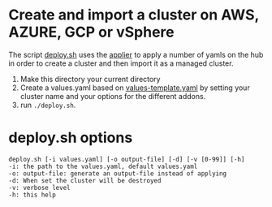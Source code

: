 # Create and import a cluster on AWS, AZURE, GCP or vSphere

The script [deploy.sh](./deploy.sh) uses the [applier](https://github.com/open-cluster-management/library-go/blob/master/docs/applier.md) to apply a number of yamls on the hub in order to create a cluster and then import it as a managed cluster.

1. Make this directory your current directory
2. Create a values.yaml based on [values-template.yaml](./values-template.yaml) by setting your cluster name and your options for the different addons.
3. run `./deploy.sh`.

# deploy.sh options

```
deploy.sh [-i values.yaml] [-o output-file] [-d] [-v [0-99]] [-h]
-i: the path to the values.yaml, default values.yaml
-o: output-file: generate an output-file instead of applying
-d: When set the cluster will be destroyed
-v: verbose level
-h: this help
```
